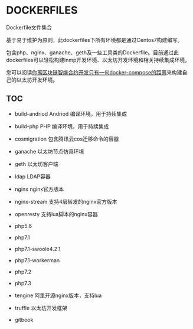 # DOCKERFILES
Dockerfile文件集合

基于易于维护为原则，此dockerfiles下所有环境都是通过Centos7构建编写。

包含php、nginx、ganache、geth及一些工具类的Dockerfile。目前通过此dockerfiles可以轻松构建lnmp开发环境、以太坊开发环境和相关持续集成环境。

您可以阅读[你离区块链智能合约开发只有一句docker-compose的距离](https://www.chongdongshequ.com/article/1540732925395.html)来构建自己的以太坊开发环境。

## TOC

- build-andriod
Andriod 编译环境，用于持续集成

- build-php
PHP 编译环境，用于持续集成

- cosmigration
包含腾讯云cos迁移命令的容器

- ganache
以太坊节点仿真环境

- geth
以太坊客户端

- ldap
LDAP容器

- nginx
nginx官方版本

- nginx-stream
支持4层转发的nginx官方版本

- openresty
支持lua脚本的nginx容器

- php5.6

- php7.1

- php7.1-swoole4.2.1

- php7.1-workerman

- php7.2

- php7.3

- tengine
阿里开源nginx版本，支持lua

- truffle
以太坊开发框架

- gitbook
